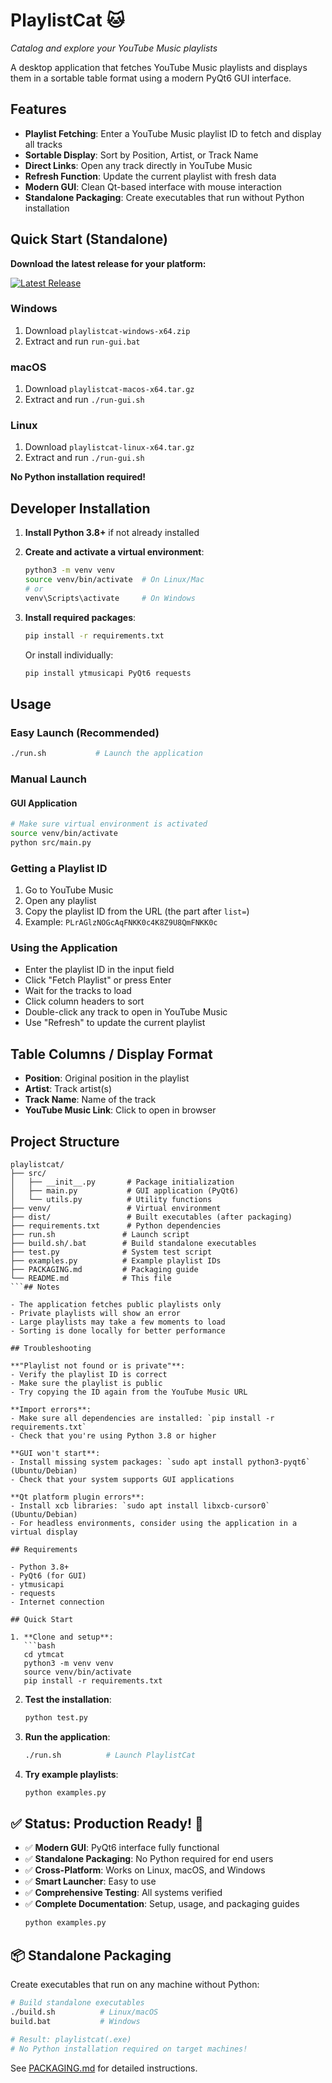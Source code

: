 # PlaylistCat 🐱

*Catalog and explore your YouTube Music playlists*

A desktop application that fetches YouTube Music playlists and displays them in a sortable table format using a modern PyQt6 GUI interface.

## Features

- **Playlist Fetching**: Enter a YouTube Music playlist ID to fetch and display all tracks
- **Sortable Display**: Sort by Position, Artist, or Track Name
- **Direct Links**: Open any track directly in YouTube Music
- **Refresh Function**: Update the current playlist with fresh data
- **Modern GUI**: Clean Qt-based interface with mouse interaction
- **Standalone Packaging**: Create executables that run without Python installation

## Quick Start (Standalone)

**Download the latest release for your platform:**

[![Latest Release](https://img.shields.io/github/v/release/Makistos/playlistcat?style=for-the-badge)](https://github.com/Makistos/playlistcat/releases/latest)

### Windows
1. Download `playlistcat-windows-x64.zip`
2. Extract and run `run-gui.bat`

### macOS
1. Download `playlistcat-macos-x64.tar.gz`
2. Extract and run `./run-gui.sh`

### Linux
1. Download `playlistcat-linux-x64.tar.gz`
2. Extract and run `./run-gui.sh`

**No Python installation required!**

## Developer Installation

1. **Install Python 3.8+** if not already installed

2. **Create and activate a virtual environment**:
   ```bash
   python3 -m venv venv
   source venv/bin/activate  # On Linux/Mac
   # or
   venv\Scripts\activate     # On Windows
   ```

3. **Install required packages**:
   ```bash
   pip install -r requirements.txt
   ```

   Or install individually:
   ```bash
   pip install ytmusicapi PyQt6 requests
   ```

## Usage

### Easy Launch (Recommended)
```bash
./run.sh           # Launch the application
```

### Manual Launch

#### GUI Application
```bash
# Make sure virtual environment is activated
source venv/bin/activate
python src/main.py
```

### Getting a Playlist ID
1. Go to YouTube Music
2. Open any playlist
3. Copy the playlist ID from the URL (the part after `list=`)
4. Example: `PLrAGlzNOGcAqFNKK0c4K8Z9U8QmFNKK0c`

### Using the Application
- Enter the playlist ID in the input field
- Click "Fetch Playlist" or press Enter
- Wait for the tracks to load
- Click column headers to sort
- Double-click any track to open in YouTube Music
- Use "Refresh" to update the current playlist

## Table Columns / Display Format

- **Position**: Original position in the playlist
- **Artist**: Track artist(s)
- **Track Name**: Name of the track
- **YouTube Music Link**: Click to open in browser

## Project Structure

```
playlistcat/
├── src/
│   ├── __init__.py       # Package initialization
│   ├── main.py           # GUI application (PyQt6)
│   └── utils.py          # Utility functions
├── venv/                 # Virtual environment
├── dist/                 # Built executables (after packaging)
├── requirements.txt      # Python dependencies
├── run.sh               # Launch script
├── build.sh/.bat        # Build standalone executables
├── test.py              # System test script
├── examples.py          # Example playlist IDs
├── PACKAGING.md         # Packaging guide
└── README.md            # This file
```## Notes

- The application fetches public playlists only
- Private playlists will show an error
- Large playlists may take a few moments to load
- Sorting is done locally for better performance

## Troubleshooting

**"Playlist not found or is private"**:
- Verify the playlist ID is correct
- Make sure the playlist is public
- Try copying the ID again from the YouTube Music URL

**Import errors**:
- Make sure all dependencies are installed: `pip install -r requirements.txt`
- Check that you're using Python 3.8 or higher

**GUI won't start**:
- Install missing system packages: `sudo apt install python3-pyqt6` (Ubuntu/Debian)
- Check that your system supports GUI applications

**Qt platform plugin errors**:
- Install xcb libraries: `sudo apt install libxcb-cursor0` (Ubuntu/Debian)
- For headless environments, consider using the application in a virtual display

## Requirements

- Python 3.8+
- PyQt6 (for GUI)
- ytmusicapi
- requests
- Internet connection

## Quick Start

1. **Clone and setup**:
   ```bash
   cd ytmcat
   python3 -m venv venv
   source venv/bin/activate
   pip install -r requirements.txt
   ```

2. **Test the installation**:
   ```bash
   python test.py
   ```

3. **Run the application**:
   ```bash
   ./run.sh          # Launch PlaylistCat
   ```

4. **Try example playlists**:
   ```bash
   python examples.py
   ```

## ✅ Status: **Production Ready!** 🚀

- ✅ **Modern GUI**: PyQt6 interface fully functional
- ✅ **Standalone Packaging**: No Python required for end users
- ✅ **Cross-Platform**: Works on Linux, macOS, and Windows
- ✅ **Smart Launcher**: Easy to use
- ✅ **Comprehensive Testing**: All systems verified
- ✅ **Complete Documentation**: Setup, usage, and packaging guides
   ```bash
   python examples.py
   ```

## 📦 Standalone Packaging

Create executables that run on any machine without Python:

```bash
# Build standalone executables
./build.sh          # Linux/macOS
build.bat           # Windows

# Result: playlistcat(.exe)
# No Python installation required on target machines!
```

See [PACKAGING.md](PACKAGING.md) for detailed instructions.
